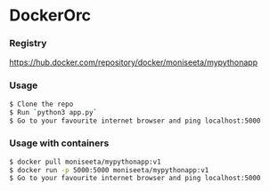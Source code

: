 # DockerOrc

### Registry
https://hub.docker.com/repository/docker/moniseeta/mypythonapp

### Usage
```bash
$ Clone the repo
$ Run `python3 app.py`
$ Go to your favourite internet browser and ping localhost:5000
```
### Usage with containers
```bash
$ docker pull moniseeta/mypythonapp:v1
$ docker run -p 5000:5000 moniseeta/mypythonapp:v1
$ Go to your favourite internet browser and ping localhost:5000
```
